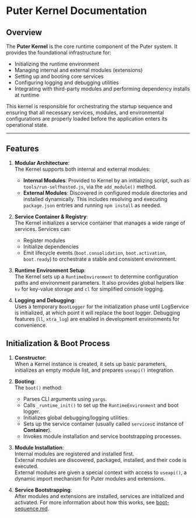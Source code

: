# Puter Kernel Documentation

## Overview

The **Puter Kernel** is the core runtime component of the Puter system. It provides the foundational infrastructure for:

- Initializing the runtime environment
- Managing internal and external modules (extensions)
- Setting up and booting core services
- Configuring logging and debugging utilities
- Integrating with third-party modules and performing dependency installs at runtime

This kernel is responsible for orchestrating the startup sequence and ensuring that all necessary services, modules, and environmental configurations are properly loaded before the application enters its operational state.

---

## Features

1. **Modular Architecture**:  
   The Kernel supports both internal and external modules:
   - **Internal Modules**: Provided to Kernel by an initializing script, such
     as `tools/run-selfhosted.js`, via the `add_module()` method.
   - **External Modules**: Discovered in configured module directories and installed
     dynamically. This includes resolving and executing `package.json` entries and
     running `npm install` as needed.

2. **Service Container & Registry**:  
   The Kernel initializes a service container that manages a wide range of services. Services can:
   - Register modules
   - Initialize dependencies
   - Emit lifecycle events (`boot.consolidation`, `boot.activation`, `boot.ready`) to
     orchestrate a stable and consistent environment.

3. **Runtime Environment Setup**:  
   The Kernel sets up a `RuntimeEnvironment` to determine configuration paths and environment parameters. It also provides global helpers like `kv` for key-value storage and `cl` for simplified console logging.

4. **Logging and Debugging**:  
   Uses a temporary `BootLogger` for the initialization phase until LogService is
   initialized, at which point it will replace the boot logger. Debugging features
   (`ll`, `xtra_log`) are enabled in development environments for convenience.

## Initialization & Boot Process

1. **Constructor**:  
   When a Kernel instance is created, it sets up basic parameters, initializes an empty
   module list, and prepares `useapi()` integration.

2. **Booting**:  
   The `boot()` method:
   - Parses CLI arguments using `yargs`.
   - Calls `_runtime_init()` to set up the `RuntimeEnvironment` and boot logger.
   - Initializes global debugging/logging utilities.
   - Sets up the service container (usually called `services`c instance of **Container**).
   - Invokes module installation and service bootstrapping processes.

3. **Module Installation**:  
   Internal modules are registered and installed first.  
   External modules are discovered, packaged, installed, and their code is executed.  
   External modules are given a special context with access to `useapi()`, a dynamic
   import mechanism for Puter modules and extensions.

4. **Service Bootstrapping**:  
   After modules and extensions are installed, services are initialized and activated.
   For more information about how this works, see [boot-sequence.md](./contributors/boot-sequence.md).


